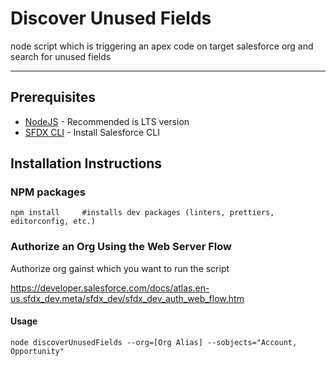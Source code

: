 # Discover Unused Fields

node script which is triggering an apex code on target salesforce org and search for unused fields 

---

## Prerequisites

-   [NodeJS](https://nodejs.org/) - Recommended is LTS version 
-   [SFDX CLI](https://developer.salesforce.com/docs/atlas.en-us.sfdx_setup.meta/sfdx_setup/sfdx_setup_install_cli.htm) - Install Salesforce CLI 


## Installation Instructions

### NPM packages

```shell
npm install     #installs dev packages (linters, prettiers, editorconfig, etc.)
```

### Authorize an Org Using the Web Server Flow

Authorize org gainst which you want to run the script 

https://developer.salesforce.com/docs/atlas.en-us.sfdx_dev.meta/sfdx_dev/sfdx_dev_auth_web_flow.htm

#### Usage

```shell
node discoverUnusedFields --org=[Org Alias] --sobjects="Account, Opportunity"

